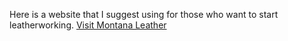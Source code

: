 Here is a website that I suggest using for those who want to start leatherworking. <a href="https://www.montanaleather.com" target="_blank">Visit Montana Leather</a>
